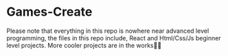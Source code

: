 # Games-Create

Please note that everything in this repo is nowhere near advanced level programming, the files in this repo include, React and Html/Css/Js beginner level projects. More cooler projects are in the works👍🏽
